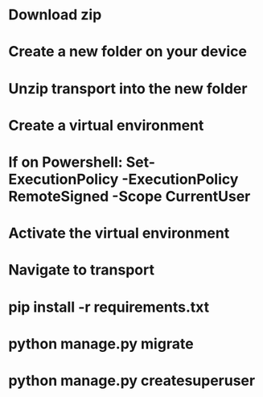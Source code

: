 # Download zip
# Create a new folder on your device
# Unzip transport into the new folder
# Create a virtual environment
# If on Powershell: Set-ExecutionPolicy -ExecutionPolicy RemoteSigned -Scope CurrentUser
# Activate the virtual environment
# Navigate to transport
# pip install -r requirements.txt
# python manage.py migrate
# python manage.py createsuperuser
